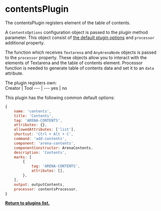 # contentsPlugin

The contentsPlugin registers element of the table of contents.

A `ContentsOptions` configuration object is passed to the plugin method parameter. This object consist of [the default plugin options](../plugins.md#default-plugin-options) and `processor` additional property.

The function which receives `Textarena` and `AnyArenaNode` objects is passed to the `processor` property. These objects allow you to interact with the elements of Textarena and the table of contents element. Processor function is needed to generate table of contents data and set it to an `data` attribute.

The plugin registers own:  
Creator | Tool
--- | ---
yes | no

This plugin has the following common default options:
```js
{
    name: 'contents',
    title: 'Contents',
    tag: 'ARENA-CONTENTS',
    attributes: {},
    allowedAttributes: ['list'],
    shortcut: 'Ctrl + Alt + C',
    command: 'add-contents',
    component: 'arena-contents',
    componentConstructor: ArenaContents,
    description: 'Contents',
    marks: [
        {
            tag: 'ARENA-CONTENTS',
            attributes: [],
        },
    ],
    output: outputContents,
    processor: contentsProcessor,
}
```

**[Return to plugins list.](../plugins.md#list-of-standard-plugins)**